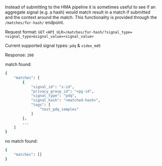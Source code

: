Instead of submitting to the HMA pipeline it is sometimes useful to see if an aggregate signal (e.g. a hash) would match result in a match if submitted and the context around the match. This functionality is provided through the `/matches/for-hash/` endpoint.

Request format: 
`GET` `<API ULR>/matches/for-hash/?signal_type=<signal_type>&signal_value=<signal_value>`

Current supported signal types: `pdq` & `video_md5`

Response:
`200` 

match found:

```sh
{
    "matches": [
        {
            "signal_id": "s-id",
            "privacy_group_id": "<pg-id",
            "signal_type": "pdq",
            "signal_hash": "<matched-hash>",
            "tags": [
                "test_pdq_samples"
            ]
        },
        ...
    ]
}
```
no match found:

```sh
{
    "matches": []
}
```

